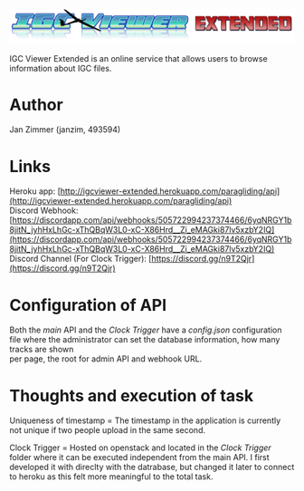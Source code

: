 
![Scheme](logo.png)

IGC Viewer Extended is an online service that allows users to browse information about IGC files.

# Author
Jan Zimmer (janzim, 493594)

# Links
Heroku app: [http://igcviewer-extended.herokuapp.com/paragliding/api](http://igcviewer-extended.herokuapp.com/paragliding/api)  
Discord Webhook: [https://discordapp.com/api/webhooks/505722994237374466/6yqNRGY1b8jitN_jyhHxLhGc-xThQBqW3L0-xC-X86Hrd__Zi_eMAGki87lv5xzbY2IQ](https://discordapp.com/api/webhooks/505722994237374466/6yqNRGY1b8jitN_jyhHxLhGc-xThQBqW3L0-xC-X86Hrd__Zi_eMAGki87lv5xzbY2IQ)  
Discord Channel (For Clock Trigger): [https://discord.gg/n9T2Qjr](https://discord.gg/n9T2Qjr)

# Configuration of API
Both the *main* API and the *Clock Trigger* have a *config.json* configuration file where the administrator can set the database information, how many tracks are shown  
per page, the root for admin API and webhook URL.

# Thoughts and execution of task
Uniqueness of timestamp = The timestamp in the application is currently not unique if two people upload in the same second.

Clock Trigger = Hosted on openstack and located in the *Clock Trigger* folder where it can be executed independent from the main API. I first developed it with direclty with
the datrabase, but changed it later to connect to heroku as this felt more meaningful to the total task.





